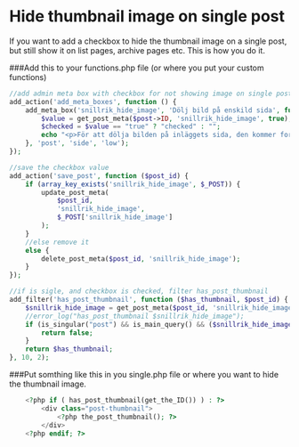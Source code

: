 # Hide thumbnail image on single post
If you want to add a checkbox to hide the thumbnail image on a single post, but still show it on list pages, archive pages etc.  This is how you do it.

###Add this to your functions.php file  (or where you put your custom functions)

```php
//add admin meta box with checkbox for not showing image on single post
add_action('add_meta_boxes', function () {
    add_meta_box('snillrik_hide_image', 'Dölj bild på enskild sida', function ($post) {
        $value = get_post_meta($post->ID, 'snillrik_hide_image', true);
        $checked = $value == "true" ? "checked" : "";
        echo "<p>För att dölja bilden på inläggets sida, den kommer fortfarande synas på list-sidor och arkiv-sidor etc.</p><input type='checkbox' name='snillrik_hide_image' value='true' $checked>";
    }, 'post', 'side', 'low');
});

//save the checkbox value
add_action('save_post', function ($post_id) {
    if (array_key_exists('snillrik_hide_image', $_POST)) {
        update_post_meta(
            $post_id,
            'snillrik_hide_image',
            $_POST['snillrik_hide_image']
        );
    }
    //else remove it
    else {
        delete_post_meta($post_id, 'snillrik_hide_image');
    }
});

//if is sigle, and checkbox is checked, filter has_post_thumbnail
add_filter('has_post_thumbnail', function ($has_thumbnail, $post_id) {
    $snillrik_hide_image = get_post_meta($post_id, 'snillrik_hide_image', true);
    //error_log("has_post_thumbnail $snillrik_hide_image");
    if (is_singular("post") && is_main_query() && ($snillrik_hide_image == "true" || $snillrik_hide_image == true)) {
        return false;
    }
    return $has_thumbnail;
}, 10, 2);
```

###Put somthing like this in you single.php file or where you want to hide the thumbnail image.

```php
	<?php if ( has_post_thumbnail(get_the_ID()) ) : ?>
		<div class="post-thumbnail">
			<?php the_post_thumbnail(); ?>
		</div>
	<?php endif; ?>
```